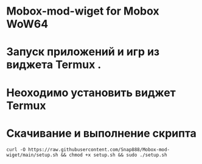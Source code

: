 # Mobox-mod-wiget for Mobox WoW64 

# Запуск приложений и игр из виджета Termux .






# Неоходимо установить виджет Termux


# Скачивание и выполнение скрипта
```
curl -O https://raw.githubusercontent.com/Snap888/Mobox-mod-wiget/main/setup.sh && chmod +x setup.sh && sudo ./setup.sh
```




